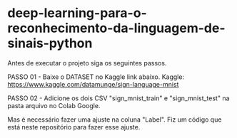 # deep-learning-para-o-reconhecimento-da-linguagem-de-sinais-python

Antes de executar o projeto siga os seguintes passos.

PASSO 01 - Baixe o DATASET no Kaggle link abaixo.
Kaggle: https://www.kaggle.com/datamunge/sign-language-mnist

PASSO 02 - Adicione os dois CSV "sign_mnist_train" e "sign_mnist_test" na pasta arquivo no Colab Google.

Mas é necessário fazer uma ajuste na coluna "Label". Fiz um código que está neste repositório para fazer esse ajuste.
